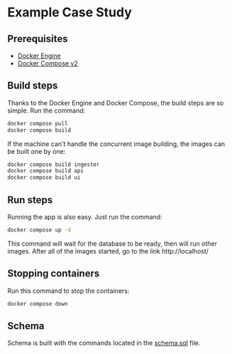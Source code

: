 # Example Case Study

## Prerequisites

 - [Docker Engine](https://docs.docker.com/engine/install/)
 - [Docker Compose v2](https://docs.docker.com/compose/install/)

## Build steps

Thanks to the Docker Engine and Docker Compose, the build steps are so simple. Run the command:

```bash
docker compose pull
docker compose build
```

If the machine can't handle the concurrent image building, the images can be built one by one:

```bash
docker compose build ingester
docker compose build api
docker compose build ui
```

## Run steps

Running the app is also easy. Just run the command:

```bash
docker compose up -d
```

This command will wait for the database to be ready, then will run other images. After all of the images started, go to the link http://localhost/ 

## Stopping containers

Run this command to stop the containers:

```bash
docker compose down
```

## Schema

Schema is built with the commands located in the [schema.sql](ingester/schema.sql) file.

